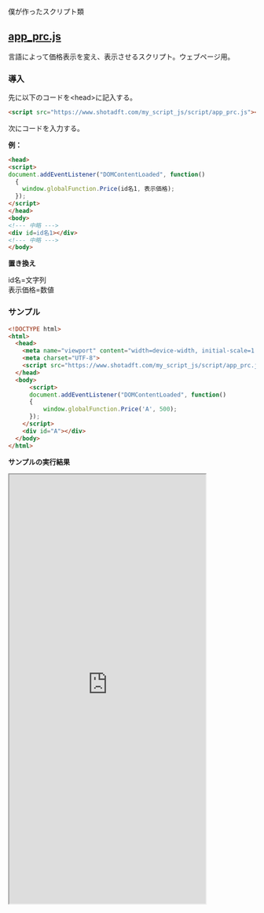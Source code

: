 <p>僕が作ったスクリプト類</p>
<h2><a href="https://www.shotadft.com/my_script_js/script/app_prc.js">app_prc.js</a></h2>
<p>言語によって価格表示を変え、表示させるスクリプト。ウェブページ用。</p>
<h3>導入</h3>
<p>先に以下のコードを&lt;head&gt;に記入する。</p>

```html
<script src="https://www.shotadft.com/my_script_js/script/app_prc.js"></script>
```
<p>次にコードを入力する。</p>
<p><b>例：</b></p>

```html
<head>
<script>
document.addEventListener("DOMContentLoaded", function()
  {
    window.globalFunction.Price(id名1, 表示価格);
  });
</script>
</head>
<body>
<!--- 中略 --->
<div id=id名1></div>
<!--- 中略 --->
</body>
```
<p><b>置き換え</b></p>
<p>id名=文字列<br />
表示価格=数値</p>

<h3>サンプル</h3>

```html
<!DOCTYPE html>
<html>
  <head>
    <meta name="viewport" content="width=device-width, initial-scale=1.0">
    <meta charset="UTF-8">
    <script src="https://www.shotadft.com/my_script_js/script/app_prc.js"></script>
  </head>
  <body>
      <script>
      document.addEventListener("DOMContentLoaded", function()
      {
          window.globalFunction.Price('A', 500);
      });
    </script>
    <div id="A"></div>
  </body>
</html>
```
<p><b>サンプルの実行結果</b></p>
<iframe
  src="https://www.shotadft.com/my_script_js/SampleSite/Sample1.html"
  title="Sample1"
  width="400"
  height="875">
</iframe>
